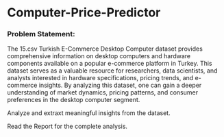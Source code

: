 # Computer-Price-Predictor

### Problem Statement:

 The 15.csv Turkish E-Commerce Desktop Computer dataset provides comprehensive information
 on desktop computers and hardware components available on a popular e-commerce platform in Turkey.
 This dataset serves as a valuable resource for researchers, data scientists, and analysts interested in
 hardware specifications, pricing trends, and e-commerce insights. By analyzing this dataset, one can gain
 a deeper understanding of market dynamics, pricing patterns, and consumer preferences in the desktop
 computer segment.

Analyze and extraxt meaningful insights from the dataset.

Read the Report for the complete analysis.
